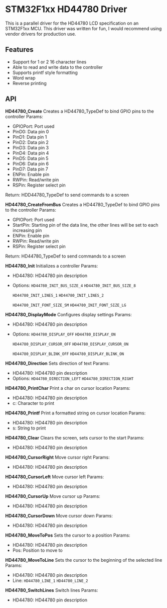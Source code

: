 
# STM32F1xx HD44780 Driver
This is a parallel driver for the HD44780 LCD specification on an STM32F1xx MCU. This driver was written for fun, I would recommend using vendor drivers for production use.

## Features
* Support for 1 or 2 16 character lines
* Able to read and write data to the controller
* Supports printf style formatting
* Word wrap
* Reverse printing
## API




**HD44780_Create**
Creates a HD44780_TypeDef to bind GPIO pins to the controller
Params:
 *  GPIOPort: Port used
 *  PinD0:    Data pin 0
 *  PinD1:    Data pin 1
 *  PinD2:    Data pin 2
 *  PinD3:    Data pin 3
 *  PinD4:    Data pin 4
 *  PinD5:    Data pin 5
 *  PinD6:    Data pin 6
 *  PinD7:    Data pin 7
 *  ENPin:    Enable pin
 *  RWPin:    Read/write pin
 *  RSPin:    Register select pin

Return: HDD44780_TypeDef to send commands to a screen


**HD44780_CreateFromBus**
Creates a HD44780_TypeDef to bind GPIO pins to the controller
Params:
 *  GPIOPort: Port used
 *  StartPin: Starting pin of the data line, the other lines will be set to each increasing pin
 *  ENPin:    Enable pin
 *  RWPin:    Read/write pin
 *  RSPin:    Register select pin

Return: HD44780_TypeDef to send commands to a screen


**HD44780_Init**
Initializes a controller
Params:
 * HD44780: HD44780 pin description
 * Options: 
`HD44780_INIT_BUS_SIZE_4`
`HD44780_INIT_BUS_SIZE_8`

	`HD44780_INIT_LINES_1`
	`HD44780_INIT_LINES_2`

	`HD44780_INIT_FONT_SIZE_SM`
	`HD44780_INIT_FONT_SIZE_LG`


**HD44780_DisplayMode**
Configures display settings
Params:
 * HD44780: HD44780 pin description
 * Options: 
`HD44780_DISPLAY_OFF`
`HD44780_DISPLAY_ON`

	`HD44780_DISPLAY_CURSOR_OFF`
	`HD44780_DISPLAY_CURSOR_ON`

	`HD44780_DISPLAY_BLINK_OFF`
	`HD44780_DISPLAY_BLINK_ON`


**HD44780_Direction**
Sets direction of text
Params:
 * HD44780: HD44780 pin description
 * Options:
`HD44780_DIRECTION_LEFT`
`HD44780_DIRECTION_RIGHT`


**HD44780_PrintChar**
Print a char on cursor location
Params:
 * HD44780: HD44780 pin description
 * c: Character to print


**HD44780_Printf**
Print a formatted string on cursor location
Params:
 * HD44780: HD44780 pin description
 * s: 	  String to print


**HD44780_Clear**
Clears the screen, sets cursor to the start
Params:
 * HD44780: HD44780 pin description


**HD44780_CursorRight**
Move cursor right
Params:
 * HD44780: HD44780 pin description


**HD44780_CursorLeft**
Move cursor left
Params:
 * HD44780: HD44780 pin description


**HD44780_CursorUp**
Move cursor up
Params:
 * HD44780: HD44780 pin description


**HD44780_CursorDown**
Move cursor down
Params:
 * HD44780: HD44780 pin description


**HD44780_MoveToPos**
Sets the cursor to a position
Params:
 * HD44780: HD44780 pin description
 * Pos:     Position to move to


**HD44780_MoveToLine**
Sets the cursor to the beginning of the selected line
Params:
 * HD44780: HD44780 pin description
 * Line:
`HD44780_LINE_1`
`HD44780_LINE_2`


**HD44780_SwitchLines**
Switch lines
Params:
 * HD44780: HD44780 pin description


